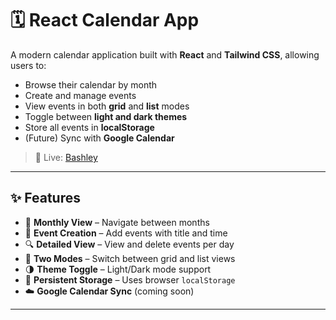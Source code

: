 # 🗓️ React Calendar App

A modern calendar application built with **React** and **Tailwind CSS**, allowing users to:

- Browse their calendar by month
- Create and manage events
- View events in both **grid** and **list** modes
- Toggle between **light and dark themes**
- Store all events in **localStorage**
- (Future) Sync with **Google Calendar**

> 🔗 Live: [Bashley](https://bashely.vercel.app)

---

## ✨ Features

- 📅 **Monthly View** – Navigate between months
- 📝 **Event Creation** – Add events with title and time
- 🔍 **Detailed View** – View and delete events per day
- 📜 **Two Modes** – Switch between grid and list views
- 🌗 **Theme Toggle** – Light/Dark mode support
- 💾 **Persistent Storage** – Uses browser `localStorage`
- ☁️ **Google Calendar Sync** (coming soon)

---
